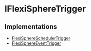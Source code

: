 # IFlexiSphereTrigger

## Implementations

- [FlexiSphereSchedulerTrigger](./FlexiSphereSchedulerTrigger.md)
- [FlexiSphereEventTrigger](./FlexiSphereEventTrigger.md)
